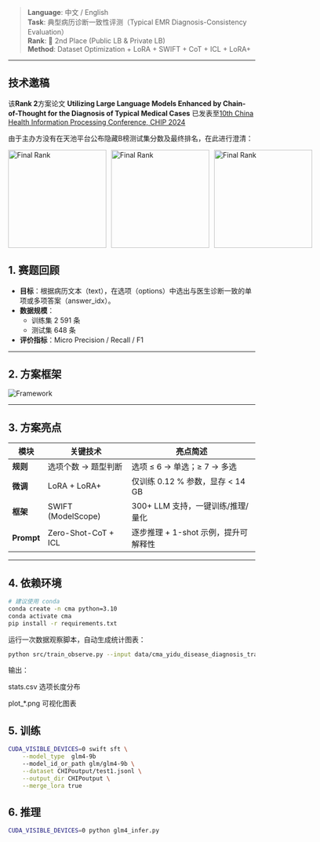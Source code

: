 > **Language**: 中文 / English  
> **Task**: 典型病历诊断一致性评测（Typical EMR Diagnosis-Consistency Evaluation）  
> **Rank**: 🥈 2nd Place (Public LB & Private LB)  
> **Method**: Dataset Optimization + LoRA + SWIFT + CoT + ICL + LoRA+  

---

## 技术邀稿
该**Rank 2**方案论文
**Utilizing Large Language Models Enhanced by Chain-of-Thought for the Diagnosis of Typical Medical Cases**
已发表至[10th China Health Information Processing Conference, CHIP 2024](https://link.springer.com/chapter/10.1007/978-981-96-4298-4_16)

由于主办方没有在天池平台公布隐藏B榜测试集分数及最终排名，在此进行澄清：
<div style="display: flex; gap: 10px;">
  <img src="https://github.com/liuliAI/Tianchi-CHIP2024-Silver-Medal-Solution-for-the-Typical-Case-Diagnostic-Consistency-Task-Competition/blob/main/rank.jpg" alt="Final Rank" width="200" />
  <img src="https://github.com/liuliAI/Tianchi-CHIP2024-Silver-Medal-Solution-for-the-Typical-Case-Diagnostic-Consistency-Task-Competition/blob/main/Evidence_1.jpg" alt="Final Rank" width="200" />
  <img src="https://github.com/liuliAI/Tianchi-CHIP2024-Silver-Medal-Solution-for-the-Typical-Case-Diagnostic-Consistency-Task-Competition/blob/main/Evidence_2.jpg" alt="Final Rank" width="200" />
</div>

## 1. 赛题回顾
- **目标**：根据病历文本（text），在选项（options）中选出与医生诊断一致的单项或多项答案（answer_idx）。
- **数据规模**：
  - 训练集 2 591 条  
  - 测试集 648 条
- **评价指标**：Micro Precision / Recall / F1

---

## 2. 方案框架
![Framework](https://github.com/liuliAI/Tianchi-CHIP2024-Silver-Medal-Solution-for-the-Typical-Case-Diagnostic-Consistency-Task-Competition/blob/main/Framework.jpg)

---

## 3. 方案亮点
| 模块 | 关键技术 | 亮点简述 |
|------|----------|----------|
| **规则** | 选项个数 → 题型判断 | 选项 ≤ 6 → 单选；≥ 7 → 多选 |
| **微调** | LoRA + LoRA+ | 仅训练 0.12 % 参数，显存 < 14 GB |
| **框架** | SWIFT (ModelScope) | 300+ LLM 支持，一键训练/推理/量化 |
| **Prompt** | Zero-Shot-CoT + ICL | 逐步推理 + 1-shot 示例，提升可解释性 |
---

## 4. 依赖环境

```bash
# 建议使用 conda
conda create -n cma python=3.10
conda activate cma
pip install -r requirements.txt
```
运行一次数据观察脚本，自动生成统计图表：
```bash
python src/train_observe.py --input data/cma_yidu_disease_diagnosis_train_v2.jsonl
```
输出：

stats.csv 选项长度分布

plot_*.png 可视化图表


## 5. 训练

```bash
CUDA_VISIBLE_DEVICES=0 swift sft \
    --model_type  glm4-9b
    --model_id_or_path glm/glm4-9b \
    --dataset CHIPoutput/test1.jsonl \
    --output_dir CHIPoutput \
    --merge_lora true
```

## 6. 推理
```bash
CUDA_VISIBLE_DEVICES=0 python glm4_infer.py
```